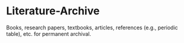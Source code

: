 # Literature-Archive
Books, research papers, textbooks, articles, references (e.g., periodic table), etc. for permanent archival.
